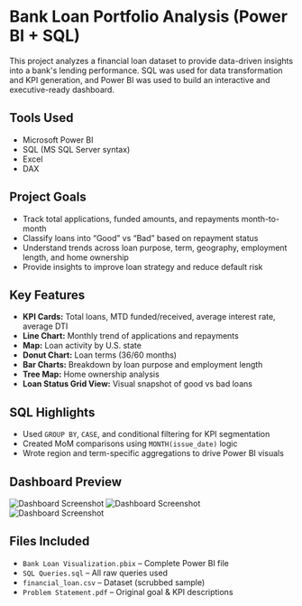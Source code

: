 # Bank Loan Portfolio Analysis (Power BI + SQL)

This project analyzes a financial loan dataset to provide data-driven insights into a bank's lending performance. SQL was used for data transformation and KPI generation, and Power BI was used to build an interactive and executive-ready dashboard.

## Tools Used
- Microsoft Power BI
- SQL (MS SQL Server syntax)
- Excel
- DAX

## Project Goals
- Track total applications, funded amounts, and repayments month-to-month
- Classify loans into “Good” vs “Bad” based on repayment status
- Understand trends across loan purpose, term, geography, employment length, and home ownership
- Provide insights to improve loan strategy and reduce default risk

## Key Features
- **KPI Cards:** Total loans, MTD funded/received, average interest rate, average DTI
- **Line Chart:** Monthly trend of applications and repayments
- **Map:** Loan activity by U.S. state
- **Donut Chart:** Loan terms (36/60 months)
- **Bar Charts:** Breakdown by loan purpose and employment length
- **Tree Map:** Home ownership analysis
- **Loan Status Grid View:** Visual snapshot of good vs bad loans

## SQL Highlights
- Used `GROUP BY`, `CASE`, and conditional filtering for KPI segmentation
- Created MoM comparisons using `MONTH(issue_date)` logic
- Wrote region and term-specific aggregations to drive Power BI visuals

## Dashboard Preview
![Dashboard Screenshot](Power_BI_Details_Screenshot.png)
![Dashboard Screenshot](Power_BI_Overview_Screenshot.png)
![Dashboard Screenshot](Power_BI_Summary_Screenshot.png)


## Files Included
- `Bank Loan Visualization.pbix` – Complete Power BI file
- `SQL Queries.sql` – All raw queries used
- `financial_loan.csv` – Dataset (scrubbed sample)
- `Problem Statement.pdf` – Original goal & KPI descriptions
